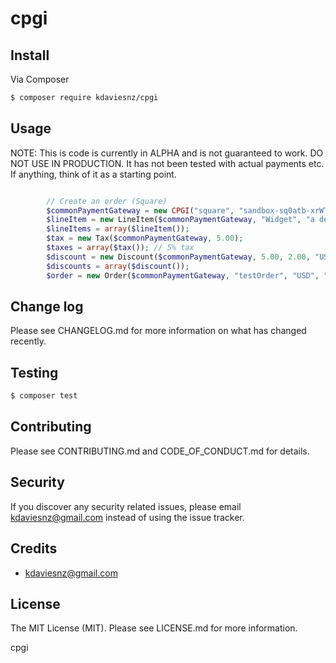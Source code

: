 # cpgi

## Install

Via Composer

``` bash
$ composer require kdaviesnz/cpgi
```

## Usage

NOTE:  This is code is currently in ALPHA and is not guaranteed to work. DO NOT USE IN PRODUCTION. It has not been tested with actual payments etc. If anything, think of it as a starting point.

``` php

		// Create an order (Square)
		$commonPaymentGateway = new CPGI("square", "sandbox-sq0atb-xrWTG_wv3dJqYTQaTKgovw", "", "");
		$lineItem = new LineItem($commonPaymentGateway, "Widget", "a description", 10.50, "USD", 1, "Electronics");
		$lineItems = array($lineItem());
		$tax = new Tax($commonPaymentGateway, 5.00);
		$taxes = array($tax()); // 5% tax
		$discount = new Discount($commonPaymentGateway, 5.00, 2.00, "USD");
		$discounts = array($discount());
		$order = new Order($commonPaymentGateway, "testOrder", "USD", "buyer@example.com", "seller@example.com", "a test order", $lineItems, "", $taxes, $discounts );

```

## Change log

Please see CHANGELOG.md for more information on what has changed recently.

## Testing

``` bash
$ composer test
```

## Contributing

Please see CONTRIBUTING.md and CODE_OF_CONDUCT.md for details.

## Security

If you discover any security related issues, please email kdaviesnz@gmail.com instead of using the issue tracker.

## Credits

- kdaviesnz@gmail.com

## License

The MIT License (MIT). Please see LICENSE.md for more information.

cpgi
